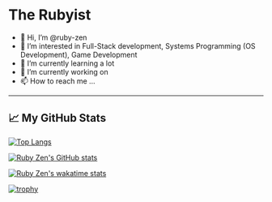 
# The Rubyist

- 👋 Hi, I’m @ruby-zen
- 👀 I’m interested in Full-Stack development, Systems Programming (OS Development), Game Development
- 🌱 I’m currently learning a lot
- 💞️ I’m currently working on
- 📫 How to reach me ...

---


## &#x1f4c8; My GitHub Stats

[![Top Langs](https://github-readme-stats.vercel.app/api/top-langs/?username=ruby-zen&hide=java,html,css&theme=tokyonight)](https://github.com/anuraghazra/github-readme-stats)

[![Ruby Zen's GitHub stats](https://github-readme-stats.vercel.app/api?username=ruby-zen&theme=cobalt)](https://github.com/anuraghazra/github-readme-stats)

[![Ruby Zen's wakatime stats](https://github-readme-stats.vercel.app/api/wakatime?username=python_clojure&theme=buefy)](https://github.com/anuraghazra/github-readme-stats)

[![trophy](https://github-profile-trophy.vercel.app/?username=ruby-zen&theme=dracula&column=7)](https://github.com/ryo-ma/github-profile-trophy)
